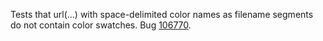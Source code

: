 Tests that url(...) with space-delimited color names as filename segments do not contain color swatches. Bug [106770](http://bugs.webkit.org/show_bug.cgi?id=106770).
